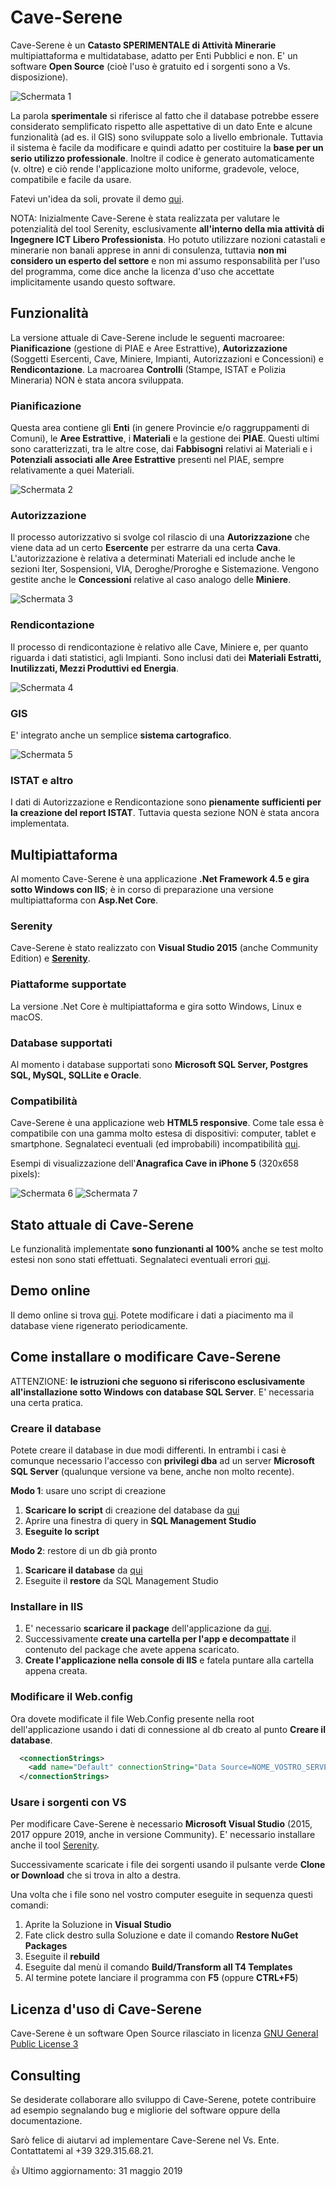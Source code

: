 # Cave-Serene
Cave-Serene è un **Catasto SPERIMENTALE di Attività Minerarie** multipiattaforma e multidatabase, adatto per Enti Pubblici e non. E' un software **Open Source** (cioè l'uso è gratuito ed i sorgenti sono a Vs. disposizione). 

![Schermata 1](https://github.com/gsaielli/cave-serene/blob/master/Screenshots/s1.png)

La parola **sperimentale** si riferisce al fatto che il database potrebbe essere considerato semplificato rispetto alle aspettative di un dato Ente e alcune funzionalità (ad es. il GIS) sono sviluppate solo a livello embrionale. Tuttavia il sistema è facile da modificare e quindi adatto per costituire la **base per un serio utilizzo professionale**. Inoltre il codice è generato automaticamente (v. oltre) e ciò rende l'applicazione molto uniforme, gradevole, veloce, compatibile e facile da usare. 

Fatevi un'idea da soli, provate il demo [qui](http://caveserene.aielli.net).

NOTA: Inizialmente Cave-Serene è stata realizzata per valutare le potenzialità del tool Serenity, esclusivamente **all'interno della mia attività di Ingegnere ICT Libero Professionista**. Ho potuto utilizzare nozioni catastali e minerarie non banali apprese in anni di consulenza, tuttavia **non mi considero un esperto del settore** e non mi assumo responsabilità per l'uso del programma, come dice anche la licenza d'uso che accettate implicitamente usando questo software.

## Funzionalità
La versione attuale di Cave-Serene include le seguenti macroaree: **Pianificazione** (gestione di PIAE e Aree Estrattive), **Autorizzazione** (Soggetti Esercenti, Cave, Miniere, Impianti, Autorizzazioni e Concessioni) e **Rendicontazione**. La macroarea **Controlli** (Stampe, ISTAT e Polizia Mineraria) NON è stata ancora sviluppata.

### Pianificazione
Questa area contiene gli **Enti** (in genere Provincie e/o raggruppamenti di Comuni), le **Aree Estrattive**, i **Materiali** e la gestione dei **PIAE**. Questi ultimi sono caratterizzati, tra le altre cose, dai **Fabbisogni** relativi ai Materiali e i **Potenziali associati alle Aree Estrattive** presenti nel PIAE, sempre relativamente a quei Materiali.

![Schermata 2](https://github.com/gsaielli/cave-serene/blob/master/Screenshots/s2.png)

### Autorizzazione
Il processo autorizzativo si svolge col rilascio di una **Autorizzazione** che viene data ad un certo **Esercente** per estrarre da una certa **Cava**. L'autorizzazione è relativa a determinati Materiali ed include anche le sezioni Iter, Sospensioni, VIA, Deroghe/Proroghe e Sistemazione. Vengono gestite anche le **Concessioni** relative al caso analogo delle **Miniere**.

![Schermata 3](https://github.com/gsaielli/cave-serene/blob/master/Screenshots/s3.png)

### Rendicontazione
Il processo di rendicontazione è relativo alle Cave, Miniere e, per quanto riguarda i dati statistici, agli Impianti. Sono inclusi dati dei **Materiali Estratti, Inutilizzati, Mezzi Produttivi ed Energia**.

![Schermata 4](https://github.com/gsaielli/cave-serene/blob/master/Screenshots/s4.png)

### GIS
E' integrato anche un semplice **sistema cartografico**.

![Schermata 5](https://github.com/gsaielli/cave-serene/blob/master/Screenshots/s5.png)

### ISTAT e altro
I dati di Autorizzazione e Rendicontazione sono **pienamente sufficienti per la creazione del report ISTAT**. Tuttavia questa sezione NON è stata ancora implementata.

## Multipiattaforma
Al momento Cave-Serene è una applicazione **.Net Framework 4.5 e gira sotto Windows con IIS**; è in corso di preparazione una versione multipiattaforma con **Asp.Net Core**.  

### Serenity
Cave-Serene è stato realizzato con **Visual Studio 2015** (anche Community Edition) e [**Serenity**](https://github.com/volkanceylan/Serenity).

### Piattaforme supportate
La versione .Net Core è multipiattaforma e gira sotto Windows, Linux e macOS.

### Database supportati
Al momento i database supportati sono **Microsoft SQL Server, Postgres SQL, MySQL, SQLLite e Oracle**.

### Compatibilità
Cave-Serene è una applicazione web **HTML5 responsive**. Come tale essa è compatibile con una gamma molto estesa di dispositivi: computer, tablet e smartphone. Segnalateci eventuali (ed improbabili) incompatibilità [qui](https://github.com/gsaielli/cave-serene/issues).

Esempi di visualizzazione dell'**Anagrafica Cave in iPhone 5**  (320x658 pixels):

![Schermata 6](https://github.com/gsaielli/cave-serene/blob/master/Screenshots/s6.png)
![Schermata 7](https://github.com/gsaielli/cave-serene/blob/master/Screenshots/s7.png)

## Stato attuale di Cave-Serene
Le funzionalità implementate **sono funzionanti al 100%** anche se test molto estesi non sono stati effettuati. Segnalateci eventuali errori [qui](https://github.com/gsaielli/cave-serene/issues).

## Demo online
Il demo online si trova [qui](http://caveserene.aielli.net). Potete modificare i dati a piacimento ma il database viene rigenerato periodicamente.

## Come installare o modificare Cave-Serene 
ATTENZIONE: **le istruzioni che seguono si riferiscono esclusivamente all'installazione sotto Windows con database SQL Server**. E' necessaria una certa pratica.

### Creare il database
Potete creare il database in due modi differenti. In entrambi i casi è comunque necessario l'accesso con **privilegi dba** ad un server **Microsoft SQL Server** (qualunque versione va bene, anche non molto recente).

**Modo 1**: usare uno script di creazione
1. **Scaricare lo script** di creazione del database da [qui](https://github.com/gsaielli/cave-serene/raw/master/cave-serene-create-script.sql)
1. Aprire una finestra di query in **SQL Management Studio**
1. **Eseguite lo script**

**Modo 2**: restore di un db già pronto
1. **Scaricare il database** da [qui](https://github.com/gsaielli/cave-serene/raw/master/cave-serene.bak)
1. Eseguite il **restore** da SQL Management Studio

### Installare in IIS
1. E' necessario **scaricare il package** dell'applicazione da [qui](https://github.com/gsaielli/cave-serene/raw/master/Deploy.zip). 
1. Successivamente **create una cartella per l'app e decompattate** il contenuto del package che avete appena scaricato. 
1. **Create l'applicazione nella console di IIS** e fatela puntare alla cartella appena creata. 

### Modificare il Web.config
Ora dovete modificate il file Web.Config presente nella root dell'applicazione usando i dati di connessione al db creato al punto **Creare il database**.

```xml
  <connectionStrings>
    <add name="Default" connectionString="Data Source=NOME_VOSTRO_SERVER;Initial Catalog=CaveSerene;Integrated Security=True" providerName="System.Data.SqlClient" />
  </connectionStrings>
```

### Usare i sorgenti con VS
Per modificare Cave-Serene è necessario **Microsoft Visual Studio** (2015, 2017 oppure 2019, anche in versione Community). E' necessario installare anche il tool [Serenity](https://marketplace.visualstudio.com/items?itemName=VolkanCeylan.SereneSerenityApplicationTemplate). 

Successivamente scaricate i file dei sorgenti usando il pulsante verde **Clone or Download** che si trova in alto a destra. 

Una volta che i file sono nel vostro computer eseguite in sequenza questi comandi:
1. Aprite la Soluzione in **Visual Studio**
1. Fate click destro sulla Soluzione e date il comando **Restore NuGet Packages**
1. Eseguite il **rebuild**
1. Eseguite dal menù il comando **Build/Transform all T4 Templates**
1. Al termine potete lanciare il programma con **F5** (oppure **CTRL+F5**) 

## Licenza d'uso di Cave-Serene
Cave-Serene è un software Open Source rilasciato in licenza [GNU General Public License 3](https://github.com/gsaielli/cave-serene/blob/master/LICENSE)

## Consulting
Se desiderate collaborare allo sviluppo di Cave-Serene, potete contribuire ad esempio segnalando bug e migliorie del software oppure della documentazione. 

Sarò felice di aiutarvi ad implementare Cave-Serene nel Vs. Ente. Contattatemi al +39 329.315.68.21. 

:+1: Ultimo aggiornamento: 31 maggio 2019
